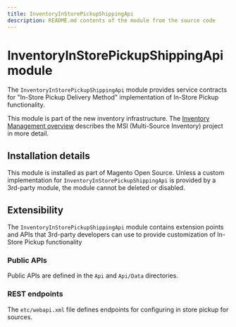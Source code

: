 ```yaml
---
title: InventoryInStorePickupShippingApi
description: README.md contents of the module from the source code
---
```


# InventoryInStorePickupShippingApi module

The `InventoryInStorePickupShippingApi` module provides service contracts for "In-Store Pickup Delivery Method" implementation of In-Store Pickup functionality.

This module is part of the new inventory infrastructure. The
[Inventory Management overview](https://developer.adobe.com/commerce/webapi/rest/inventory/)
describes the MSI (Multi-Source Inventory) project in more detail.

## Installation details

This module is installed as part of Magento Open Source. Unless a custom implementation for `InventoryInStorePickupShippingApi`
is provided by a 3rd-party module, the module cannot be deleted or disabled.

## Extensibility

The `InventoryInStorePickupShippingApi` module contains extension points and APIs that 3rd-party developers
can use to provide customization of In-Store Pickup functionality

### Public APIs

Public APIs are defined in the `Api` and `Api/Data` directories.

### REST endpoints

The `etc/webapi.xml` file defines endpoints for configuring in store pickup for sources.
